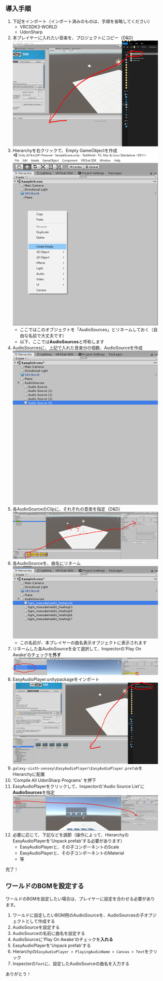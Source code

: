 ## 導入手順

1. 下記をインポート（インポート済みのものは、手順を省略してください）
    - VRCSDK3-WORLD
    - UdonSharp
1. 本プレイヤーに入れたい音楽を、プロジェクトにコピー（D&D）  
   ![](1.PNG)
1. Hierarchyを右クリックで、Empty GameObjectを作成  
   ![](2.PNG)
    - ここではこのオブジェクトを「AudioSources」とリネームしておく（自由な名前で大丈夫です）
    - 以下、ここでは**AudioSources**と呼称します
1. AudioSourcesに、上記で入れた音楽分の個数、AudioSourceを作成  
   ![](3.PNG)
1. 各AudioSourceのClipに、それぞれの音楽を指定（D&D）  
   ![](4.PNG)
1. 各AudioSourceを、曲名にリネーム  
   ![](5.PNG)
   - この名前が、本プレイヤーの曲名表示オブジェクトに表示されます
1. リネームした各AudioSourceを全て選択して、Inspectorの'Play On Awake'のチェックを**外す**
   ![](6.PNG)
1. EasyAudioPlayer.unitypackageをインポート  
   ![](7.PNG)
1. `galaxy-sixth-sensey\EasyAudioPlayer\EasyAudioPlayer.prefab`をHierarchyに配置
1. 'Compile All UdonSharp Programs' を押下
1. EasyAudioPlayerをクリックして、Inspectorの'Audio Source List'に**AudioSources**を指定  
   ![](8.PNG)
1. 必要に応じて、下記などを調節（操作によって、HierarchyのEasyAudioPlayerを'Unpack prefab'する必要があります）
    - EasyAudioPlayerと、その子コンポーネントのScale
    - EasyAudioPlayerと、その子コンポーネントのMaterial
    - 等

完了！

## ワールドのBGMを設定する

ワールドのBGMを設定したい場合は、プレイヤーに設定を合わせる必要があります。

1. ワールドに設定したいBGM用のAudioSourceを、AudioSourcesの子オブジェクトとして作成する
1. AudioSourceを設定する
1. AudioSourceの名前に曲名を設定する
1. AudioSourceに'Play On Awake'のチェックを**入れる**
1. EasyAudioPlayerを'Unpack prefab'する
1. Hierarchyの`EasyAudioPlayer > PlayingAudioName > Canvas > Text`をクリック
1. Inspectorの`Text`に、設定したAudioSourceの曲名を入力する

ありがとう！
